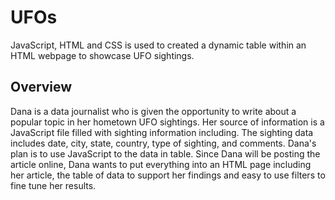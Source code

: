 # UFOs
JavaScript, HTML and CSS is used to created a dynamic table within an HTML webpage to showcase UFO sightings.


## Overview
Dana is a data journalist who is given the opportunity to write about a popular topic in her hometown UFO sightings. Her source of information is a JavaScript file filled with sighting information including. The sighting data includes date, city, state, country, type of sighting, and comments. Dana's plan is to use JavaScript to the data in table. Since Dana will be posting the article online, Dana wants to put everything into an HTML page including her article, the table of data to support her findings and easy to use filters to fine tune her results. 
